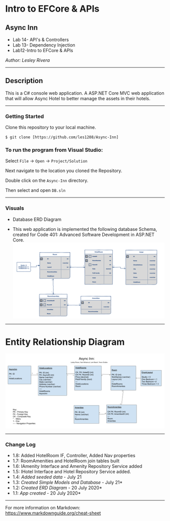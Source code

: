 # Intro to EFCore & APIs
## Async Inn

- Lab 14- API's & Controllers
- Lab 13- Dependency Injection
- Lab12-Intro to EFCore & APIs

*Author: Lesley Rivera*

----

## Description

This is a C# console web application. A ASP.NET Core MVC web application that will allow Async Hotel to better manage the assets in their hotels.


---

### Getting Started
Clone this repository to your local machine.

```
$ git clone [https://github.com/les1208/Async-Inn]
```

### To run the program from Visual Studio:
Select ```File``` -> ```Open``` -> ```Project/Solution```

Next navigate to the location you cloned the Repository.

Double click on the ```Async-Inn``` directory.

Then select and open ```DB.sln```

---

### Visuals
- Database ERD Diagram
* This web application is implemented the following database Schema, created for Code 401: Advanced Software Development in ASP.NET Core.
![ERD](https://github.com/les1208/Async-Inn/blob/master/assets/AsyncInn2.png)
---

# Entity Relationship Diagram
![Image1](https://github.com/les1208/Async-Inn/blob/master/assets/%5BERD%5DAsyncInn.png)


---


### Change Log
- 1.8: Added HotelRoom IF, Controller, Added Nav properties
- 1.7: RoomAmenities and HotelRoom join tables built
- 1.6: IAmenity Interface and Amenity Repository Service added
- 1.5: IHotel Interface and Hotel Repository Service added.
- 1.4: *Added seeded data* - July 21
- 1.3: *Created Simple Models and Database* - July 21*
- 1.2: *Created ERD Diagram* - 20 July 2020*
- 1.1: *App created* - 20 July 2020*


------------------------------
For more information on Markdown: https://www.markdownguide.org/cheat-sheet
